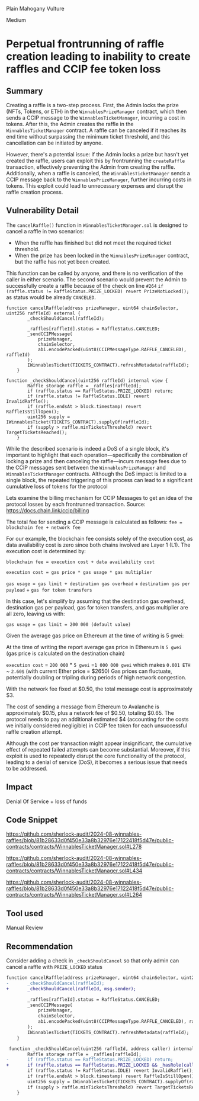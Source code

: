 Plain Mahogany Vulture

Medium

# Perpetual frontrunning of raffle creation leading to inability to create raffles and CCIP fee token loss

## Summary

Creating a raffle is a two-step process. First, the Admin locks the prize (NFTs, Tokens, or ETH) in the `WinnablesPrizeManager` contract, which then sends a CCIP message to the `WinnablesTicketManager`, incurring a cost in tokens. After this, the Admin creates the raffle in the `WinnablesTicketManager` contract. A raffle can be canceled if it reaches its end time without surpassing the minimum ticket threshold, and this cancellation can be initiated by anyone.

However, there's a potential issue: if the Admin locks a prize but hasn't yet created the raffle, users can exploit this by frontrunning the `createRaffle` transaction, effectively preventing the Admin from creating the raffle. Additionally, when a raffle is canceled, the `WinnablesTicketManager` sends a CCIP message back to the `WinnablesPrizeManager`, further incurring costs in tokens. This exploit could lead to unnecessary expenses and disrupt the raffle creation process.
## Vulnerability Detail

The `cancelRaffle()` function in `WinnablesTicketManager.sol` is designed to cancel a raffle in two scenarios:
*  When the raffle has finished but did not meet the required ticket threshold.
* When the prize has been locked in the `WinnablesPrizeManager` contract, but the raffle has not yet been created.

This function can be called by anyone, and there is no verification of the caller in either scenario. The second scenario would prevent the Admin to successfully create a raffle because of the check on line `#264`
`if (raffle.status != RaffleStatus.PRIZE_LOCKED) revert PrizeNotLocked();` as status would be already `CANCELED`.

```solidity
function cancelRaffle(address prizeManager, uint64 chainSelector, uint256 raffleId) external {
        _checkShouldCancel(raffleId);

        _raffles[raffleId].status = RaffleStatus.CANCELED;
        _sendCCIPMessage(
            prizeManager,
            chainSelector,
            abi.encodePacked(uint8(CCIPMessageType.RAFFLE_CANCELED), raffleId)
        );
        IWinnablesTicket(TICKETS_CONTRACT).refreshMetadata(raffleId);
    }
```

```solidity
function _checkShouldCancel(uint256 raffleId) internal view {
        Raffle storage raffle = _raffles[raffleId];
        if (raffle.status == RaffleStatus.PRIZE_LOCKED) return;
        if (raffle.status != RaffleStatus.IDLE) revert InvalidRaffle();
        if (raffle.endsAt > block.timestamp) revert RaffleIsStillOpen();
        uint256 supply = IWinnablesTicket(TICKETS_CONTRACT).supplyOf(raffleId);
        if (supply > raffle.minTicketsThreshold) revert TargetTicketsReached();
    }
```

While the described scenario is indeed a DoS of a single block, it's important to highlight that each operation—specifically the combination of locking a prize and then canceling the raffle—incurs message fees due to the CCIP messages sent between the `WinnablesPrizeManager` and `WinnablesTicketManager` contracts. Although the DoS impact is limited to a single block, the repeated triggering of this process can lead to a significant cumulative loss of tokens for the protocol

Lets examine the billing mechanism for CCIP Messages to get an idea of the protocol losses by each frontrunned transaction.
Source: https://docs.chain.link/ccip/billing

The total fee for sending a CCIP message is calculated as follows:
`fee = blockchain fee + network fee`

For our example, the blockchain fee consists solely of the execution cost, as data availability cost is zero since both chains involved are Layer 1 (L1). The execution cost is determined by:

`blockchain fee = execution cost + data availability cost`

`execution cost = gas price * gas usage * gas multiplier`

`gas usage = gas limit + destination gas overhead` + `destination gas per payload` + `gas for token transfers`

In this case, let's simplify by assuming that the destination gas overhead, destination gas per payload, gas for token transfers, and gas multiplier are all zero, leaving us with:

`gas usage = gas limit = 200 000 (default value)`

Given the average gas price on Ethereum at the time of writing is 5 gwei:

At the time of writing the report average gas price in Ethereum is `5 gwei` (gas price is calculated on the destination chain)

`execution cost` = `200 000` * `5 gwei` =`1 000 000 gwei`
which makes `0.001 ETH` ~ `2.60$` (with current Ether price = $2650)
Gas prices can fluctuate, potentially doubling or tripling during periods of high network congestion.

With the network fee fixed at $0.50, the total message cost is approximately $3.

The cost of sending a message from Ethereum to Avalanche is approximately $0.15, plus a network fee of $0.50, totaling $0.65. The protocol needs to pay an additional estimated $4 (accounting for the costs we initially considered negligible) in CCIP fee token for each unsuccessful raffle creation attempt.

Although the cost per transaction might appear insignificant, the cumulative effect of repeated failed attempts can become substantial. Moreover, if this exploit is used to repeatedly disrupt the core functionality of the protocol, leading to a denial of service (DoS), it becomes a serious issue that needs to be addressed.
## Impact

Denial Of Service + loss of funds
## Code Snippet

https://github.com/sherlock-audit/2024-08-winnables-raffles/blob/81b28633d0f450e33a8b32976e17122418f5d47e/public-contracts/contracts/WinnablesTicketManager.sol#L278

https://github.com/sherlock-audit/2024-08-winnables-raffles/blob/81b28633d0f450e33a8b32976e17122418f5d47e/public-contracts/contracts/WinnablesTicketManager.sol#L434

https://github.com/sherlock-audit/2024-08-winnables-raffles/blob/81b28633d0f450e33a8b32976e17122418f5d47e/public-contracts/contracts/WinnablesTicketManager.sol#L264
## Tool used

Manual Review

## Recommendation

Consider adding a check in `_checkShouldCancel` so that only admin can cancel a raffle with `PRIZE_LOCKED` status

```diff
function cancelRaffle(address prizeManager, uint64 chainSelector, uint256 raffleId) external {
-       _checkShouldCancel(raffleId);
+       _checkShouldCancel(raffleId, msg.sender);

        _raffles[raffleId].status = RaffleStatus.CANCELED;
        _sendCCIPMessage(
            prizeManager,
            chainSelector,
            abi.encodePacked(uint8(CCIPMessageType.RAFFLE_CANCELED), raffleId)
        );
        IWinnablesTicket(TICKETS_CONTRACT).refreshMetadata(raffleId);
    }
```

```diff
 function _checkShouldCancel(uint256 raffleId, address caller) internal view {
        Raffle storage raffle = _raffles[raffleId];
-       if (raffle.status == RaffleStatus.PRIZE_LOCKED) return;
+       if (raffle.status == RaffleStatus.PRIZE_LOCKED && _hasRole(caller, 0)) return;
        if (raffle.status != RaffleStatus.IDLE) revert InvalidRaffle();
        if (raffle.endsAt > block.timestamp) revert RaffleIsStillOpen();
        uint256 supply = IWinnablesTicket(TICKETS_CONTRACT).supplyOf(raffleId);
        if (supply > raffle.minTicketsThreshold) revert TargetTicketsReached();
    }
```